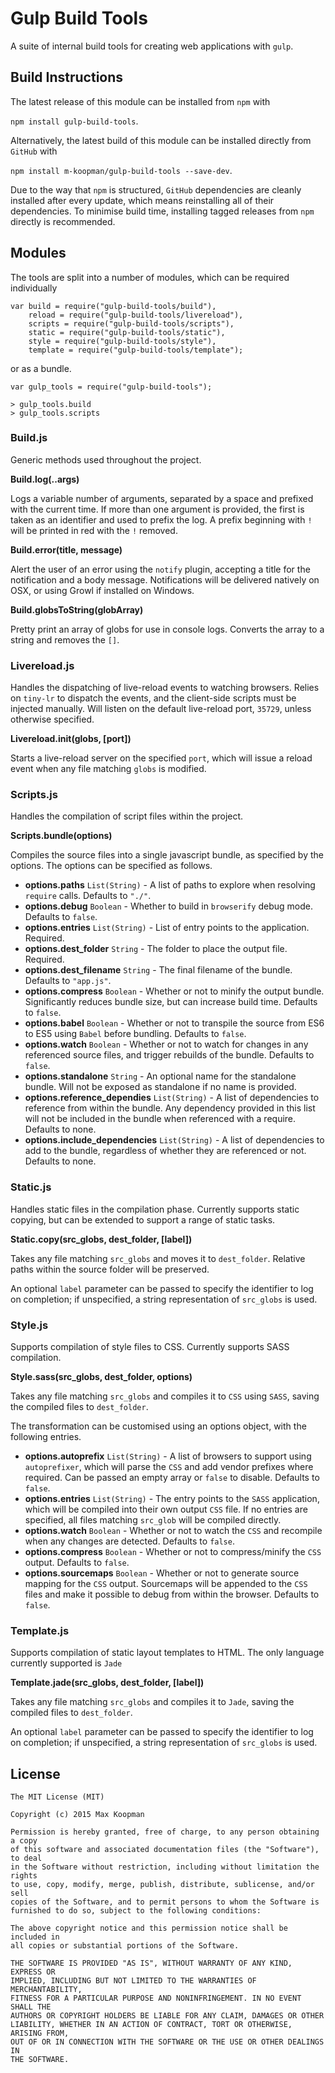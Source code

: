 # Gulp Build Tools

A suite of internal build tools for creating web applications with `gulp`.

## Build Instructions

The latest release of this module can be installed from `npm` with

`npm install gulp-build-tools`.

Alternatively, the latest build of this module can be installed directly from `GitHub` with

`npm install m-koopman/gulp-build-tools --save-dev`.

Due to the way that `npm` is structured, `GitHub` dependencies are cleanly installed after every update, which means reinstalling all of their dependencies. To minimise build time, installing tagged releases from `npm` directly is recommended.

## Modules

The tools are split into a number of modules, which can be required individually

```
var build = require("gulp-build-tools/build"),
    reload = require("gulp-build-tools/livereload"),
    scripts = require("gulp-build-tools/scripts"),
    static = require("gulp-build-tools/static"),
    style = require("gulp-build-tools/style"),
    template = require("gulp-build-tools/template");
```

 or as a bundle.

```
var gulp_tools = require("gulp-build-tools");

> gulp_tools.build
> gulp_tools.scripts
```

### Build.js

Generic methods used throughout the project.

**Build.log(..args)**

Logs a variable number of arguments, separated by a space and prefixed with the current time. If more than one argument is provided, the first is taken as an identifier and used to prefix the log. A prefix beginning with `!` will be printed in red with the `!` removed.

**Build.error(title, message)**

Alert the user of an error using the `notify` plugin, accepting a title for the notification and a body message. Notifications will be delivered natively on OSX, or using Growl if installed on Windows.

**Build.globsToString(globArray)**

Pretty print an array of globs for use in console logs. Converts the array to a string and removes the `[]`.

### Livereload.js

Handles the dispatching of live-reload events to watching browsers. Relies on `tiny-lr` to dispatch the events, and the client-side scripts must be injected manually. Will listen on the default live-reload port, `35729`, unless otherwise specified.

**Livereload.init(globs, [port])**

Starts a live-reload server on the specified `port`, which will issue a reload event when any file matching `globs` is modified.

### Scripts.js

Handles the compilation of script files within the project.

**Scripts.bundle(options)**

Compiles the source files into a single javascript bundle, as specified by the options. The options can be specified as follows.

- **options.paths** `List(String)` - A list of paths to explore when resolving `require` calls. Defaults to `"./"`.
- **options.debug** `Boolean` - Whether to build in `browserify` debug mode. Defaults to `false`.
- **options.entries** `List(String)` - List of entry points to the application. Required.
- **options.dest_folder** `String` - The folder to place the output file. Required.
- **options.dest_filename** `String` - The final filename of the bundle. Defaults to `"app.js"`.
- **options.compress** `Boolean` - Whether or not to minify the output bundle. Significantly reduces bundle size, but can increase build time. Defaults to `false`.
- **options.babel** `Boolean` - Whether or not to transpile the source from ES6 to ES5 using `Babel` before bundling. Defaults to `false`.
- **options.watch** `Boolean` - Whether or not to watch for changes in any referenced source files, and trigger rebuilds of the bundle. Defaults to `false`.
- **options.standalone** `String` - An optional name for the standalone bundle. Will not be exposed as standalone if no name is provided.
- **options.reference_dependies** `List(String)` - A list of dependencies to reference from within the bundle. Any dependency provided in this list will not be included in the bundle when referenced with a require. Defaults to none.
- **options.include_dependencies** `List(String)` - A list of dependencies to add to the bundle, regardless of whether they are referenced or not. Defaults to none.

### Static.js

Handles static files in the compilation phase. Currently supports static copying, but can be extended to support a range of static tasks.

**Static.copy(src_globs, dest_folder, [label])**

Takes any file matching `src_globs` and moves it to `dest_folder`. Relative paths within the source folder will be preserved.

An optional `label` parameter can be passed to specify the identifier to log on completion; if unspecified, a string representation of `src_globs` is used.

### Style.js

Supports compilation of style files to CSS. Currently supports SASS compilation.

**Style.sass(src_globs, dest_folder, options)**

Takes any file matching `src_globs` and compiles it to `CSS` using `SASS`, saving the compiled files to `dest_folder`.

The transformation can be customised using an options object, with the following entries.

- **options.autoprefix** `List(String)` - A list of browsers to support using `autoprefixer`, which will parse the `CSS` and add vendor prefixes where required. Can be passed an empty array or `false` to disable. Defaults to `false`.
- **options.entries** `List(String)` - The entry points to the `SASS` application, which will be compiled into their own output `CSS` file. If no entries are specified, all files matching `src_glob` will be compiled directly.
- **options.watch** `Boolean` - Whether or not to watch the `CSS` and recompile when any changes are detected. Defaults to `false`.
- **options.compress** `Boolean` - Whether or not to compress/minify the `CSS` output. Defaults to `false`.
- **options.sourcemaps** `Boolean` - Whether or not to generate source mapping for the `CSS` output. Sourcemaps will be appended to the `CSS` files and make it possible to debug from within the browser. Defaults to `false`.

### Template.js

Supports compilation of static layout templates to HTML. The only language currently supported is `Jade`

**Template.jade(src_globs, dest_folder, [label])**

Takes any file matching `src_globs` and compiles it to `Jade`, saving the compiled files to `dest_folder`.

An optional `label` parameter can be passed to specify the identifier to log on completion; if unspecified, a string representation of `src_globs` is used.

## License
```
The MIT License (MIT)

Copyright (c) 2015 Max Koopman

Permission is hereby granted, free of charge, to any person obtaining a copy
of this software and associated documentation files (the "Software"), to deal
in the Software without restriction, including without limitation the rights
to use, copy, modify, merge, publish, distribute, sublicense, and/or sell
copies of the Software, and to permit persons to whom the Software is
furnished to do so, subject to the following conditions:

The above copyright notice and this permission notice shall be included in
all copies or substantial portions of the Software.

THE SOFTWARE IS PROVIDED "AS IS", WITHOUT WARRANTY OF ANY KIND, EXPRESS OR
IMPLIED, INCLUDING BUT NOT LIMITED TO THE WARRANTIES OF MERCHANTABILITY,
FITNESS FOR A PARTICULAR PURPOSE AND NONINFRINGEMENT. IN NO EVENT SHALL THE
AUTHORS OR COPYRIGHT HOLDERS BE LIABLE FOR ANY CLAIM, DAMAGES OR OTHER
LIABILITY, WHETHER IN AN ACTION OF CONTRACT, TORT OR OTHERWISE, ARISING FROM,
OUT OF OR IN CONNECTION WITH THE SOFTWARE OR THE USE OR OTHER DEALINGS IN
THE SOFTWARE.
```
